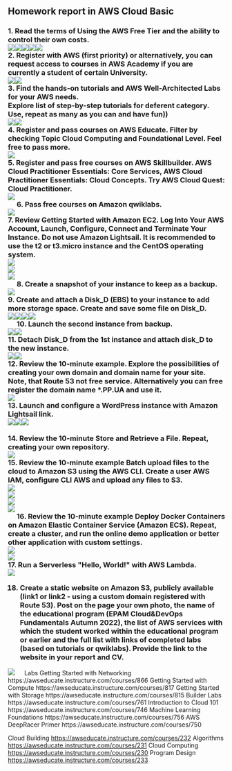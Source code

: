 <h2>Homework report in AWS Cloud Basic</h2>
<h3>1. Read the terms of Using the AWS Free Tier and the ability to control their own costs.</br><img src="https://github.com/korotetskiy/img/blob/main/aws-1-1.png"><img src="https://github.com/korotetskiy/img/blob/main/aws-1-2.png"><img src="https://github.com/korotetskiy/img/blob/main/aws-1-3.png"><img src="https://github.com/korotetskiy/img/blob/main/aws-1-4.png"><img src="https://github.com/korotetskiy/img/blob/main/aws-1-5.png"></br>
2. Register with AWS (first priority) or alternatively, you can request access to courses in AWS Academy if you are currently a student of certain University.</br><img src="https://github.com/korotetskiy/img/blob/main/aws-2-1.png"><img src="https://github.com/korotetskiy/img/blob/main/aws-2-2.png"></br>
3. Find the hands-on tutorials and AWS Well-Architected Labs for your AWS needs. </br>
Explore list of step-by-step tutorials for deferent category. </br>
Use, repeat as many as you can and have fun))  </br><img src="https://github.com/korotetskiy/img/blob/main/aws-3-1.png"><img src="https://github.com/korotetskiy/img/blob/main/aws-3-2.png"></br>
4. Register and pass courses on AWS Educate. Filter by checking Topic Cloud Computing and Foundational Level. Feel free to pass more. </br> 
<img src="https://github.com/korotetskiy/img/blob/main/aws-4-1.png"></br>
5. Register and pass free courses on AWS Skillbuilder. AWS Cloud Practitioner Essentials: Core Services, AWS Cloud Practitioner Essentials: Cloud Concepts. Try AWS Cloud Quest: Cloud Practitioner.</br><img src="https://github.com/korotetskiy/img/blob/main/aws-5-1.png"></br> 
6. Pass free courses on Amazon qwiklabs.</br><img src="https://github.com/korotetskiy/img/blob/main/aws-6-1.png"></br>
7. Review Getting Started with Amazon EC2. Log Into Your AWS Account, Launch, Configure, Connect and Terminate Your Instance. Do not use Amazon Lightsail. It is recommended to use the t2 or t3.micro instance and the CentOS operating system.</br><img src="https://github.com/korotetskiy/img/blob/main/aws-7-1.png"></br><img src="https://github.com/korotetskiy/img/blob/main/aws-7-2.png"></br><img src="https://github.com/korotetskiy/img/blob/main/aws-7-3.png"></br>  
8. Create a snapshot of your instance to keep as a backup.</br><img src="https://github.com/korotetskiy/img/blob/main/aws-8-1.png"></br>
9. Create and attach a Disk_D (EBS) to your instance to add more storage space. Create and save some file on Disk_D.</br><img src="https://github.com/korotetskiy/img/blob/main/aws-9-1.png"><img src="https://github.com/korotetskiy/img/blob/main/aws-9-2.png"><img src="https://github.com/korotetskiy/img/blob/main/aws-9-3.png"><img src="https://github.com/korotetskiy/img/blob/main/aws-9-4.png"></br> 
10. Launch the second instance from backup.</br><img src="https://github.com/korotetskiy/img/blob/main/aws-10-1.png"><img src="https://github.com/korotetskiy/img/blob/main/aws-10-2.png"></br>
11. Detach Disk_D from the 1st instance and attach disk_D to the new instance.</br><img src="https://github.com/korotetskiy/img/blob/main/aws-11-1.png"><img src="https://github.com/korotetskiy/img/blob/main/aws-11-2.png"></br>
12. Review the 10-minute example. Explore the possibilities of creating your own domain and domain name for your site. Note, that Route 53 not free service. Alternatively you can free register the domain name *.PP.UA and use it.</br><img src="https://github.com/korotetskiy/img/blob/main/aws-12-11.png"></br>
13. Launch and configure a WordPress instance with Amazon Lightsail link.</br><img src="https://github.com/korotetskiy/img/blob/main/aws-12-1.png"><img src="https://github.com/korotetskiy/img/blob/main/aws-13-2.png"><img src="https://github.com/korotetskiy/img/blob/main/aws-13-3.png"></br></br>   
14. Review the 10-minute Store and Retrieve a File. Repeat, creating your own repository.</br><img src="https://github.com/korotetskiy/img/blob/main/aws-14-1.png"></br>
15. Review the 10-minute example Batch upload files to the cloud to Amazon S3 using the AWS CLI. Create a user AWS IAM, configure CLI AWS and upload any files to S3.</br><img src="https://github.com/korotetskiy/img/blob/main/aws-15-1.png"></br><img src="https://github.com/korotetskiy/img/blob/main/aws-15-2.png"></br><img src="https://github.com/korotetskiy/img/blob/main/aws-15-3.png"></br><img src="https://github.com/korotetskiy/img/blob/main/aws-15-4.png"></br> 
16. Review the 10-minute example Deploy Docker Containers on Amazon Elastic Container Service (Amazon ECS). Repeat, create a cluster, and run the online demo application or better other application with custom settings.</br><img src="https://github.com/korotetskiy/img/blob/main/aws-16-1.png"></br><img src="https://github.com/korotetskiy/img/blob/main/aws-16-2.png"></br>
17. Run a Serverless "Hello, World!" with AWS Lambda.</br><img src="https://github.com/korotetskiy/img/blob/main/aws-17-1.png"></br>
 

18. Create a static website on Amazon S3, publicly available (link1 or link2 - using a custom domain registered with Route 53). Post on the page your own photo, the name of the educational program (EPAM Cloud&DevOps Fundamentals Autumn 2022), the list of AWS services with which the student worked within the educational program or earlier and the full list with links  of completed labs (based on tutorials or qwiklabs). Provide the link to the website in your report and СV.</h3>
<img src="https://github.com/korotetskiy/img/blob/main/aws-9.png">
 
Labs
Getting Started with Networking
https://awseducate.instructure.com/courses/866
Getting Started with Compute
https://awseducate.instructure.com/courses/817
Getting Started with Storage
https://awseducate.instructure.com/courses/815
Builder Labs
https://awseducate.instructure.com/courses/761
Introduction to Cloud 101
https://awseducate.instructure.com/courses/746
Machine Learning Foundations
https://awseducate.instructure.com/courses/756
AWS DeepRacer Primer
https://awseducate.instructure.com/courses/750


Cloud Building  https://awseducate.instructure.com/courses/232
Algorithms https://awseducate.instructure.com/courses/231
Cloud Computing https://awseducate.instructure.com/courses/230
Program Design
https://awseducate.instructure.com/courses/233



